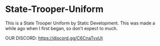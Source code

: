 # State-Trooper-Uniform
This is a State Trooper Uniform by Static Development. This was made a while ago when I first began, so don't expect to much.

OUR DISCORD: https://discord.gg/C6CnaTvxUt 
